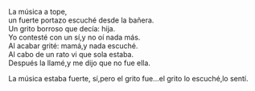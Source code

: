

La música a tope,  
un fuerte portazo escuché desde la bañera.  
Un grito borroso que decía: hija.  
Yo contesté con un sí,y no oí nada más.  
Al acabar grité: mamá,y nada escuché.  
Al cabo de un rato vi que sola estaba.  
Después la llamé,y me dijo que no fue ella.

La música estaba fuerte, sí,pero el grito fue…el grito lo escuché,lo sentí.
